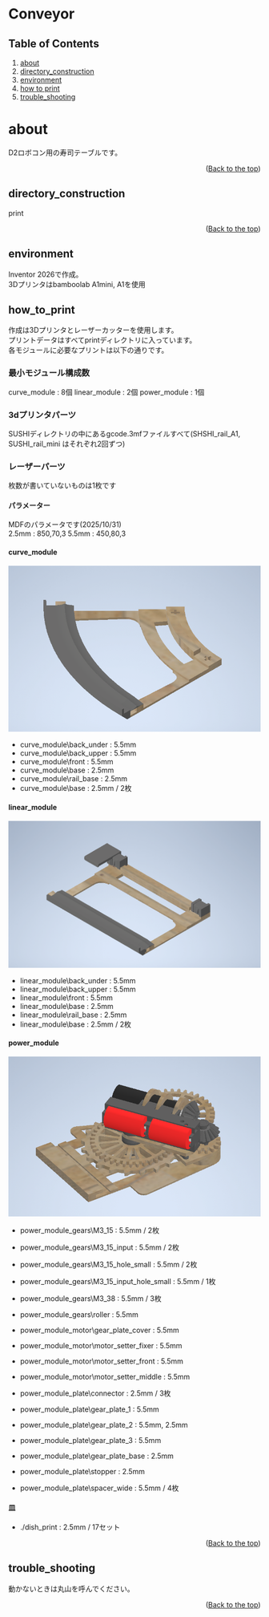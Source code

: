 # Conveyor

<div id="top"></div>

## Table of Contents 

1. [about](#about)
2. [directory_construction](#directory_construction)
3. [environment](#environment)
4. [how to print](#how_to_print)
5. [trouble_shooting](#trouble_shooting)

# about

D2ロボコン用の寿司テーブルです。

<p align="right">(<a href="#top">Back to the top</a>)</p>

## directory_construction

print

<!-- use tree command -->


<p align="right">(<a href="#top">Back to the top</a>)</p>

## environment
Inventor 2026で作成。  
3Dプリンタはbamboolab A1mini, A1を使用

## how_to_print
作成は3Dプリンタとレーザーカッターを使用します。  
プリントデータはすべてprintディレクトリに入っています。  
各モジュールに必要なプリントは以下の通りです。  

### 最小モジュール構成数
curve_module : 8個
linear_module : 2個
power_module : 1個  

### 3dプリンタパーツ　　
SUSHIディレクトリの中にあるgcode.3mfファイルすべて(SHSHI_rail_A1, SUSHI_rail_mini はそれぞれ2回ずつ)

### レーザーパーツ
枚数が書いていないものは1枚です

#### パラメーター
MDFのパラメータです(2025/10/31)  
2.5mm : 850,70,3
5.5mm : 450,80,3  

#### curve_module
![alt text](imgs/curve_module.png)
- curve_module\back_under : 5.5mm
- curve_module\back_upper : 5.5mm
- curve_module\front : 5.5mm
- curve_module\base : 2.5mm
- curve_module\rail_base : 2.5mm
- curve_module\base : 2.5mm / 2枚
#### linear_module
![alt text](imgs/linear_module.png)
- linear_module\back_under : 5.5mm
- linear_module\back_upper : 5.5mm
- linear_module\front : 5.5mm
- linear_module\base : 2.5mm
- linear_module\rail_base : 2.5mm
- linear_module\base : 2.5mm / 2枚
#### power_module
![alt text](./imgs/power_module.png)
- power_module_gears\M3_15 : 5.5mm / 2枚
- power_module_gears\M3_15_input : 5.5mm / 2枚
- power_module_gears\M3_15_hole_small : 5.5mm / 2枚
- power_module_gears\M3_15_input_hole_small : 5.5mm / 1枚
- power_module_gears\M3_38 : 5.5mm / 3枚
- power_module_gears\roller : 5.5mm

- power_module_motor\gear_plate_cover : 5.5mm
- power_module_motor\motor_setter_fixer : 5.5mm
- power_module_motor\motor_setter_front : 5.5mm
- power_module_motor\motor_setter_middle : 5.5mm

- power_module_plate\connector : 2.5mm / 3枚
- power_module_plate\gear_plate_1 : 5.5mm
- power_module_plate\gear_plate_2 : 5.5mm, 2.5mm
- power_module_plate\gear_plate_3 : 5.5mm
- power_module_plate\gear_plate_base : 2.5mm
- power_module_plate\stopper : 2.5mm
- power_module_plate\spacer_wide : 5.5mm / 4枚

#### 皿
- ./dish_print : 2.5mm / 17セット

<p align="right">(<a href="#top">Back to the top</a>)</p>

## trouble_shooting
動かないときは丸山を呼んでください。

<p align="right">(<a href=\"#top\">Back to the top</a>)</p>